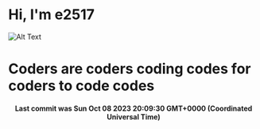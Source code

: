 # Hi, I'm e2517

![Alt Text](https://github.com/E2517/e2517/blob/master/images/background.gif)

# Coders are coders coding codes for coders to code codes

<h4 align="center">Last commit was Sun Oct 08 2023 20:09:30 GMT+0000 (Coordinated Universal Time)</h4>
